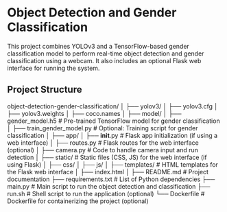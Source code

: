 # Object Detection and Gender Classification

This project combines YOLOv3 and a TensorFlow-based gender classification model to perform real-time object detection and gender classification using a webcam. It also includes an optional Flask web interface for running the system.

## Project Structure

object-detection-gender-classification/
│
├── yolov3/
│   ├── yolov3.cfg
│   ├── yolov3.weights
│   ├── coco.names
│
├── model/
│   ├── gender_model.h5       # Pre-trained TensorFlow model for gender classification
│   ├── train_gender_model.py # Optional: Training script for gender classification
│
├── app/
│   ├── __init__.py           # Flask app initialization (if using a web interface)
│   ├── routes.py             # Flask routes for the web interface (optional)
│   ├── camera.py             # Code to handle camera input and run detection
│
├── static/                   # Static files (CSS, JS) for the web interface (if using Flask)
│   ├── css/
│   ├── js/
│
├── templates/                # HTML templates for the Flask web interface
│   ├── index.html
│
├── README.md                 # Project documentation
├── requirements.txt          # List of Python dependencies
├── main.py                   # Main script to run the object detection and classification
├── run.sh                    # Shell script to run the application (optional)
└── Dockerfile                # Dockerfile for containerizing the project (optional)
